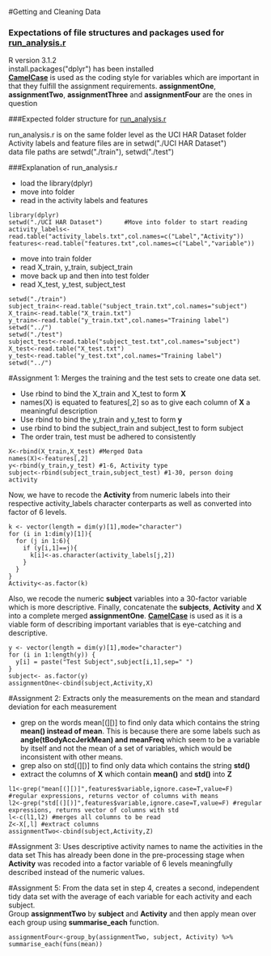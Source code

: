 #Getting and Cleaning Data<br>

### Expectations of file structures and packages used for <a href="https://github.com/erapryde/getdata-031/blob/master/run_analysis.r">run_analysis.r</a>

R version 3.1.2<br>
install.packages("dplyr") has been installed<br>
<a href="https://en.wikipedia.org/wiki/CamelCase">**CamelCase**</a> is used as the coding style for variables which are important in that they fulfill the assignment requirements. **assignmentOne**, **assignmentTwo**, **assignmentThree** and **assignmentFour** are the ones in question

###Expected folder structure for <a href="https://github.com/erapryde/getdata-031/blob/master/run_analysis.r">run_analysis.r</a>

run_analysis.r is on the same folder level as the UCI HAR Dataset folder<br>
Activity labels and feature files are in setwd("./UCI HAR Dataset")<br>
data file paths are setwd("./train"), setwd("./test")<br>

###Explanation of run_analysis.r
- load the library(dplyr)
- move into folder
- read in the activity labels and features 

```
library(dplyr)                  
setwd("./UCI HAR Dataset")      #Move into folder to start reading
activity_labels<-read.table("activity_labels.txt",col.names=c("Label","Activity"))
features<-read.table("features.txt",col.names=c("Label","variable"))
```

- move into train folder
- read X_train, y_train, subject_train
- move back up and then into test folder
- read X_test, y_test, subject_test

```
setwd("./train")
subject_train<-read.table("subject_train.txt",col.names="subject")
X_train<-read.table("X_train.txt")
y_train<-read.table("y_train.txt",col.names="Training label")
setwd("../")
setwd("./test")
subject_test<-read.table("subject_test.txt",col.names="subject")
X_test<-read.table("X_test.txt")
y_test<-read.table("y_test.txt",col.names="Training label")
setwd("../")
```

#Assignment 1: Merges the training and the test sets to create one data set.
- Use rbind to bind the X_train and X_test to form **X**
- names(X) is equated to features[,2] so as to give each column of **X** a meaningful description
- Use rbind to bind the y_train and y_test to form **y**
- use rbind to bind the subject_train and subject_test to form subject
- The order train, test must be adhered to consistently

```
X<-rbind(X_train,X_test) #Merged Data
names(X)<-features[,2]
y<-rbind(y_train,y_test) #1-6, Activity type
subject<-rbind(subject_train,subject_test) #1-30, person doing activity
```

Now, we have to recode the **Activity** from numeric labels into their respective activity_labels character conterparts as well as converted into factor of 6 levels.

```
k <- vector(length = dim(y)[1],mode="character")
for (i in 1:dim(y)[1]){
  for (j in 1:6){
    if (y[i,1]==j){
      k[i]<-as.character(activity_labels[j,2])
    }
  }
}
Activity<-as.factor(k)
```

Also, we recode the numeric **subject** variables into a 30-factor variable which is more descriptive. Finally, concatenate the **subjects**, **Activity** and **X** into a complete merged **assignmentOne**. <a href="https://en.wikipedia.org/wiki/CamelCase">**CamelCase**</a> is used as it is a viable form of describing important variables that is eye-catching and descriptive.  

```
y <- vector(length = dim(y)[1],mode="character")
for (i in 1:length(y)) {
  y[i] = paste("Test Subject",subject[i,1],sep=" ")
}
subject<- as.factor(y)
assignmentOne<-cbind(subject,Activity,X) 
```

#Assignment 2: Extracts only the measurements on the mean and standard deviation for each measurement
- grep on the words mean[(][)] to find only data which contains the string **mean() instead of mean**. This is because there are some labels such as **angle(tBodyAccJerkMean) and meanFreq** which seem to be a variable by itself and not the mean of a set of variables, which would be inconsistent with other means.
- grep also on std[(][)] to find only data which contains the string **std()**
- extract the columns of **X** which contain **mean()** and **std()** into **Z** 

```
l1<-grep("mean[(][)]",features$variable,ignore.case=T,value=F) #regular expressions, returns vector of columns with means
l2<-grep("std[(][)]",features$variable,ignore.case=T,value=F) #regular expressions, returns vector of columns with std
l<-c(l1,l2) #merges all columns to be read
Z<-X[,l] #extract columns
assignmentTwo<-cbind(subject,Activity,Z)
```

#Assignment 3: Uses descriptive activity names to name the activities in the data set
This has already been done in the pre-processing stage when **Activity** was recoded into a factor variable of 6 levels meaningfully described instead of the numeric values.

#Assignment 5: From the data set in step 4, creates a second, independent tidy data set with the average of each variable for each activity and each subject.<br>
Group **assignmentTwo** by **subject** and **Activity** and then apply mean over each group using **summarise_each** function. 
```
assignmentFour<-group_by(assignmentTwo, subject, Activity) %>% summarise_each(funs(mean))
```
